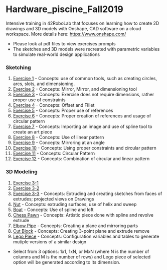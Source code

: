 # Hardware_piscine_Fall2019
Intensive training in 42RoboLab that focuses on learning how to create 2D drawings and 3D models with Onshape, CAD software on a cloud workspace. More details here: https://www.onshape.com/
* Please look at pdf files to view exercises prompts
* The sketches and 3D models were recreated with parametric variables to simulate real-world design applications

### Sketching
1. [Exercise 1](https://cad.onshape.com/documents/db0cdd1325439da6d861f81f/w/9fdde3812054e8b56cff66ee/e/92b78f88d790924ba4b22ab2) -  Concepts: use of common tools, such as creating circles, arcs, slots, and dimensioning.
2. [Exercise 2](https://cad.onshape.com/documents/5aa94dd47ee4f9833cf51a6c/w/f26e2ebc3e015560c48afab1/e/ed6dd57d91c8e677b4f434b2) - Concepts: Mirror, Mirror, and dimensioning tool
3. [Exercise 3](https://cad.onshape.com/documents/d2a1b09d8e3759353558f76f/w/ce97e654a34cd9f8f746e489/e/9ddda54613dbea47738c3c72) - Concepts: Exercise does not require dimensions, rather proper use of constraints
4. [Exercise 4](https://cad.onshape.com/documents/cd2d7b05793c30a79d1946fd/w/815c46945e0d96b94d1c268d/e/9342dc0a27affee6817065fb) - Concepts: Offset and FIllet
5. [Exercise 5](https://cad.onshape.com/documents/7630d9a8af719e528168aa9e/w/93f1a9762682f42e89edec25/e/ac1964fb42b832ce516be1b8) - Concepts: Proper use of references 
6. [Exercise 6](https://cad.onshape.com/documents/2eb8c031ca9c68899c675f81/w/991307a9a5d7503740e3448e/e/f7966131dafc9e4685a59e32) - Concepts: Proper creation of references and usage of circular pattern
7. [Exercise 7](https://cad.onshape.com/documents/56b32a70db95344904c2f70e/w/1b12beed56bc0deca57812f3/e/ff116bcae544b7a7d544bf43) - Concepts: Importing an image and use of spline tool to create an art piece
8. [Exercise 8](https://cad.onshape.com/documents/e00a3df60ec89a61dcdceb58/w/bf835c4f075e58416946054f/e/705206058e103a7cf220c725) - Concepts: Use of linear pattern
9. [Exercise 9](https://cad.onshape.com/documents/44ff0e0d080626a609442c65/w/e4f21b575c0efb5153bf1e3a/e/9fd26226159e9f2714c77edf) - Concepts: Mirroring at an angle
10. [Exercise 10](https://cad.onshape.com/documents/d4e4811eb892607fd0c28490/w/529043d43f53ac2726207aa5/e/514ad6575697b99107393440) - Concepts: Using proper constraints and circular pattern
11. [Exercise 11](https://cad.onshape.com/documents/b66e30c65dc972b31ea730fc/w/ef4e441902e8c019fcacaf68/e/5b8c7056cf07bda015696ea3) - Concepts: Circular Pattern
12. [Exercise 12](https://cad.onshape.com/documents/73020cdea5163f0a8b0340f3/w/066b948de21a5133cc62208e/e/c0cbdedb3f8f638da250ea87) - Concepts: Combination of circular and linear pattern

### 3D Modeling
1. [Exercise 3-1](https://cad.onshape.com/documents/bec3a83b0c492d80b387b713/w/94476bcd2ab3fe2f44b56706/e/9b5e5a293babfe6dd71a3fe4)
2. [Exercise 3-2](https://cad.onshape.com/documents/0b6475595da0950b9c97099f/w/cc8d2abd7435d29d3f47c30d/e/dfc5552ec339bfe0f0594616)
3. [Exercise 3-3](https://cad.onshape.com/documents/54cd7a2579deff40be282264/w/4998819fe038217c5bb1805d/e/e356e2c1b73cf7dc00b4362b) - Concepts: Extruding and creating sketches from faces of extrudes; projected views on Drawings
4. [Nut](https://cad.onshape.com/documents/1c60de95e1a7d2bdf5d58506/w/59864495b6e7db9097a6ffcf/e/ea08dc186c3e630d54135a73) - Concepts: extruding surfaces, use of helix and sweep
5. [Boat](https://cad.onshape.com/documents/46ad84e00f4675af33a9ca43/w/d129cb8e4a46a8a567e9be04/e/1906bdd04c7b610e65645bfb) - Concepts: Use of spline and loft
6. [Chess Pawn](https://cad.onshape.com/documents/5d5ae949b42cc9e77b3a8b6f/w/36101be05a21f64a089154ad/e/40c190eb73deaf003e6fd581) - Concepts: Artistic piece done with spline and revolve extrude
7. [Elbow Pipe](https://cad.onshape.com/documents/d683434bab98a6fc0e67c073/w/618407426b56c12bc5cf6588/e/34a053beeef5cda17f75428b) - Concepts: Creating a plane and mirroring parts
8. [Cut Block](https://cad.onshape.com/documents/8f4e43b41e35c686f7556245/w/25aa31bbc6431a553d07b6a5/e/a5316582f17d1a777d8f32ae) - Concepts: Creating 3-point plane and extrude remove
9. [Lego Piece](https://cad.onshape.com/documents/26d11274868859a517c3ebf3/w/00c21f290eb2d5cf436570af/e/d0f794803beb6b75d854df45?configuration=Base_length%3D0.008%2Bmeter%3BCol_input%3D8.0%3BList_efTKZxy604AsZ0%3DRowxCol___2x2%3BRow_input%3D3.0) - Concepts: Configuration variables and tables to generate mutiple versions of a similar design
* Select from 3 options: 1x1, 1xN, or MxN (where N is the number of columns and M is the number of rows) and Lego piece of selected option will be generated according to its dimension. 
